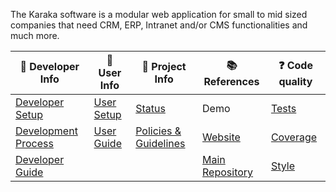 The Karaka software is a modular web application for small to mid sized companies that need CRM, ERP, Intranet and/or CMS functionalities and much more.

| :orange_book: Developer Info | :green_book: User Info | :blue_book: Project Info | :books: References | :question: Code quality |
| ---------------------------- | ---------------------- | ------------------------ | ------------------ | ----------------------- |
| [Developer Setup](https://github.com/Karaka-Management/Developer-Guide/blob/develop/general/setup.md) | [User Setup](https://github.com/Karaka-Management/Documentation/blob/develop/setup/install.md) | [Status](https://github.com/Karaka-Management/Docs/blob/master/Project/PROJECT.md) | Demo | [Tests](https://github.com/Karaka-Management/Organization-Guide/blob/master/Processes/01_Development.md#tests) |
| [Development Process](https://github.com/Karaka-Management/Organization-Guide/blob/master/Processes/01_Development.md) | [User Guide](https://github.com/Karaka-Management/Documentation) | [Policies & Guidelines](https://github.com/Karaka-Management/Docs/tree/master/Policies%20%26%20Guidelines) | [Website](https://jingga.app) | [Coverage](https://github.com/Karaka-Management/Developer-Guide/blob/develop/quality/inspections.md#how-and-what-to-test) |
| [Developer Guide](https://github.com/Karaka-Management/Developer-Guide) | | | [Main Repository](https://github.com/Karaka-Management/Karaka) | [Style](https://github.com/Karaka-Management/Organization-Guide/blob/master/Processes/01_Development.md#code-style) |
